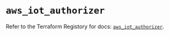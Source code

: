 # `aws_iot_authorizer`

Refer to the Terraform Registory for docs: [`aws_iot_authorizer`](https://www.terraform.io/docs/providers/aws/r/iot_authorizer).
